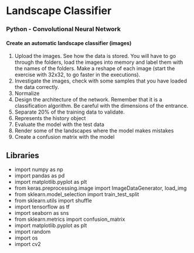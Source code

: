 # Landscape Classifier 
### Python - Convolutional Neural Network
#### Create an automatic landscape classifier (images)

1. Upload the images. See how the data is stored. You will have to go through the folders, load the images into memory and label them with the names of the folders. Make a reshape of each image (start the exercise with 32x32, to go faster in the executions).
2. Investigate the images, check with some samples that you have loaded the data correctly.
3. Normalize
4. Design the architecture of the network. Remember that it is a classification algorithm. Be careful with the dimensions of the entrance.
5. Separate 20% of the training data to validate.
6. Represents the history object
7. Evaluate the model with the test data
8. Render some of the landscapes where the model makes mistakes
9. Create a confusion matrix with the model


## Libraries

- import numpy as np
- import pandas as pd 
- import matplotlib.pyplot as plt
- from keras.preprocessing.image import ImageDataGenerator, load_img
- from sklearn.model_selection import train_test_split
- from sklearn.utils import shuffle
- import tensorflow as tf
- import seaborn as sns
- from sklearn.metrics import confusion_matrix
- import matplotlib.pyplot as plt
- import random
- import os
- import cv2
